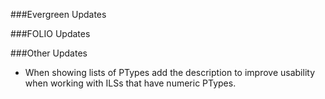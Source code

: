 ###Evergreen Updates

###FOLIO Updates

###Other Updates
- When showing lists of PTypes add the description to improve usability when working with ILSs that have numeric PTypes. 